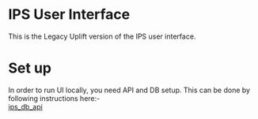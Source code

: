 # IPS User Interface

This is the Legacy Uplift version of the IPS user interface.

# Set up

In order to run UI locally, you need API and DB setup. This can be done by following instructions here:-  
[ips_db_api](https://github.com/ONSdigital/ips_db_api) 
